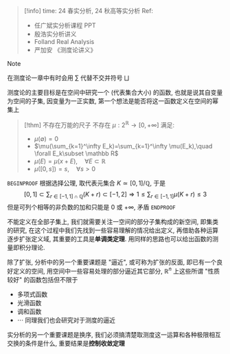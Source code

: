 > [!info]
> time: 24 春实分析, 24 秋高等实分析
> Ref: 
> - 任广斌实分析课程 PPT
> - 殷浩实分析讲义
> - Folland Real Analysis
> - 严加安 《测度论讲义》

> [!note]
> 在测度论一章中有时会用 $\sum$ 代替不交并符号 $\bigsqcup$

测度论的主要目标是在空间中研究一个 (代表集合大小) 的函数, 也就是说其自变量为空间的子集, 因变量为一正实数, 第一个想法是能否将这一函数定义在空间的幂集上


> [!thm] 不存在万能的尺子
> 不存在 $\mu:2^{\mathbb R}\to[0,+\infty]$ 满足:
> - $\mu(\emptyset)=0$
> - $\mu(\sum_{k=1}^\infty E_k)=\sum_{k=1}^\infty \mu(E_k),\quad \forall E_k\subset \mathbb R$
> - $\mu(E)=\mu(x+E),\quad\forall E\subset \mathbb R$
> - $\mu([0,s])=s,\quad \forall s>0$

`BEGINPROOF`
根据选择公理, 取代表元集合 $K\simeq[0,1]/\mathbb Q$, 于是
$$[0,1]\subset\sum_{r\in[-1,1]\cap \mathbb Q}(K+r)\subset [-1,2]\Longrightarrow1\leq\sum_{r\in[-1,1]}\mu(K+r)\leq3$$
但是可列个相等的非负数的加和只能是 $0$ 或 $+\infty$, 矛盾
`ENDPROOF`

不能定义在全部子集上, 我们就需要关注一空间的部分子集构成的新空间, 即集类的研究, 在这个过程中我们先找到一些容易理解的情况给出定义, 再借助各种运算逐步扩张定义域, 其重要的工具是**单调类定理**. 用同样的思路也可以给出函数的测量即积分理论.

除了扩张, 分析中的另一个重要课题是 "逼近", 或可称为扩张的反面, 即已有一个良好定义的空间, 用空间中一些容易处理的部分逼近其它部分, $\mathbb R^n$ 上这些所谓 "性质较好" 的函数包括但不限于
- 多项式函数
- 光滑函数
- 调和函数
- $\cdots$
同理我们也会研究对于测度的逼近

实分析的另一个重要课题是换序, 我们必须搞清楚取测度这一运算和各种极限相互交换的条件是什么, 重要结果是**控制收敛定理**



